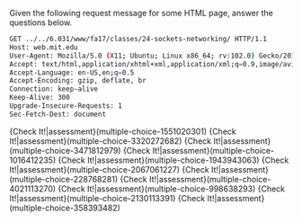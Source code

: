 Given the following request message for some HTML page, answer the questions below.
```bash
GET ../../6.031/www/fa17/classes/24-sockets-networking/ HTTP/1.1
Host: web.mit.edu
User-Agent: Mozilla/5.0 (X11; Ubuntu; Linux x86_64; rv:102.0) Gecko/20100101 Firefox/102.0
Accept: text/html,application/xhtml+xml,application/xml;q=0.9,image/avif,image/webp,*/*;q=0.8
Accept-Language: en-US,en;q=0.5
Accept-Encoding: gzip, deflate, br
Connection: keep-alive
Keep-Alive: 300
Upgrade-Insecure-Requests: 1
Sec-Fetch-Dest: document
```
{Check It!|assessment}(multiple-choice-1551020301)
{Check It!|assessment}(multiple-choice-3320272682)
{Check It!|assessment}(multiple-choice-3471812979)
{Check It!|assessment}(multiple-choice-1016412235)
{Check It!|assessment}(multiple-choice-1943943063)
{Check It!|assessment}(multiple-choice-2067061227)
{Check It!|assessment}(multiple-choice-228768281)
{Check It!|assessment}(multiple-choice-4021113270)
{Check It!|assessment}(multiple-choice-998638293)
{Check It!|assessment}(multiple-choice-2130113391)
{Check It!|assessment}(multiple-choice-358393482)